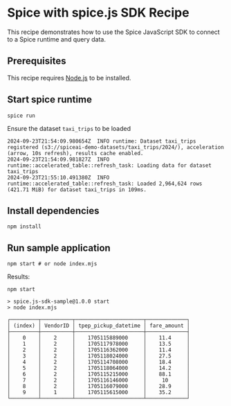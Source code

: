 # Spice with spice.js SDK Recipe

This recipe demonstrates how to use the Spice JavaScript SDK to connect to a Spice runtime and query data.

## Prerequisites

This recipe requires [Node.js](https://nodejs.org/) to be installed.

## Start spice runtime

```shell
spice run
```

Ensure the dataset `taxi_trips` to be loaded

```shell
2024-09-23T21:54:09.980654Z  INFO runtime: Dataset taxi_trips registered (s3://spiceai-demo-datasets/taxi_trips/2024/), acceleration (arrow, 10s refresh), results cache enabled.
2024-09-23T21:54:09.981827Z  INFO runtime::accelerated_table::refresh_task: Loading data for dataset taxi_trips
2024-09-23T21:55:10.491380Z  INFO runtime::accelerated_table::refresh_task: Loaded 2,964,624 rows (421.71 MiB) for dataset taxi_trips in 109ms.
```

## Install dependencies

```shell
npm install
```

## Run sample application

```shell
npm start # or node index.mjs
```

Results:

```shell
npm start

> spice.js-sdk-sample@1.0.0 start
> node index.mjs

┌─────────┬──────────┬──────────────────────┬─────────────┐
│ (index) │ VendorID │ tpep_pickup_datetime │ fare_amount │
├─────────┼──────────┼──────────────────────┼─────────────┤
│    0    │    2     │    1705115889000     │    11.4     │
│    1    │    2     │    1705117978000     │    13.5     │
│    2    │    2     │    1705116362000     │    11.4     │
│    3    │    2     │    1705118024000     │    27.5     │
│    4    │    2     │    1705114708000     │    18.4     │
│    5    │    2     │    1705118064000     │    14.2     │
│    6    │    2     │    1705115215000     │    88.1     │
│    7    │    2     │    1705116146000     │     10      │
│    8    │    2     │    1705116079000     │    28.9     │
│    9    │    1     │    1705115615000     │    35.2     │
└─────────┴──────────┴──────────────────────┴─────────────┘
```
